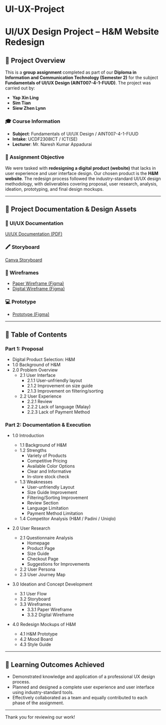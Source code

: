 # UI-UX-Project
# UI/UX Design Project – H&M Website Redesign

## 📌 Project Overview

This is a **group assignment** completed as part of our **Diploma in Information and Communication Technology (Semester 2)** for the subject **Fundamentals of UI/UX Design (AINT007-4-1-FUUD)**. The project was carried out by:

- **Yap Xin Ling**
- **Sim Tian**
- **Siew Zhen Lynn**

### 🎓 Course Information

- **Subject**: Fundamentals of UI/UX Design / AINT007-4-1-FUUD  
- **Intake**: UCDF2308ICT / ICT(SE)  
- **Lecturer**: Mr. Naresh Kumar Appadurai  

### 🧠 Assignment Objective

We were tasked with **redesigning a digital product (website)** that lacks in user experience and user interface design. Our chosen product is the **H&M website**. The redesign process followed the industry-standard UI/UX design methodology, with deliverables covering proposal, user research, analysis, ideation, prototyping, and final design mockups.

---

## 📂 Project Documentation & Design Assets

### 📄 UI/UX Documentation  
[UI/UX Documentation (PDF)](https://github.com/XinLing8/UI-UX-Project/blob/main/Documentation/UIUX.pdf)

### 🖍️ Storyboard  
[Canva Storyboard](https://www.canva.com/design/DAGOLao0IXI/_e85sB6XmtRNwZHtnCsnAQ/view?utm_content=DAGOLao0IXI&utm_campaign=designshare&utm_medium=link2&utm_source=uniquelinks&utlId=h2b38cba593)

### 📝 Wireframes  
- [Paper Wireframe (Figma)](https://www.figma.com/design/RYBuQAVE1sgayyXNt6fLMh/H-M-PAPER-WIREFRAME?node-id=0-1&t=puH8rXHuWzhWxT0n-1)
- [Digital Wireframe (Figma)](https://www.figma.com/design/MIwAyxRNTu8GzRPD9JdJxs/H-M-DIGITAL-WIREFRAME?node-id=0-1&t=xUZ6h5EWAYHJ3U2F-1)

### 💻 Prototype
- [Prototype (Figma)](https://www.figma.com/proto/vXRZp4rDyOXq8pXpHzSXjN/H-M-Prototype?node-id=3-567&t=GV1mnH0NNKBcX0Hk-1&starting-point-node-id=3%3A567)

---

## 📑 Table of Contents

### Part 1: Proposal  
- Digital Product Selection: H&M  
- 1.0 Background of H&M  
- 2.0 Problem Overview  
  - 2.1 User Interface  
    - 2.1.1 User-unfriendly layout  
    - 2.1.2 Improvement on size guide  
    - 2.1.3 Improvement on filtering/sorting  
  - 2.2 User Experience  
    - 2.2.1 Review  
    - 2.2.2 Lack of language (Malay)  
    - 2.2.3 Lack of Payment Method  

### Part 2: Documentation & Execution  
- 1.0 Introduction  
  - 1.1 Background of H&M  
  - 1.2 Strengths  
    - Variety of Products  
    - Competitive Pricing  
    - Available Color Options  
    - Clear and Informative  
    - In-store stock check  
  - 1.3 Weaknesses  
    - User-unfriendly Layout  
    - Size Guide Improvement  
    - Filtering/Sorting Improvement  
    - Review Section  
    - Language Limitation  
    - Payment Method Limitation  
  - 1.4 Competitor Analysis (H&M / Padini / Uniqlo)  

- 2.0 User Research  
  - 2.1 Questionnaire Analysis  
    - Homepage  
    - Product Page  
    - Size Guide  
    - Checkout Page  
    - Suggestions for Improvements  
  - 2.2 User Persona  
  - 2.3 User Journey Map  

- 3.0 Ideation and Concept Development  
  - 3.1 User Flow  
  - 3.2 Storyboard  
  - 3.3 Wireframes  
    - 3.3.1 Paper Wireframe  
    - 3.3.2 Digital Wireframe  

- 4.0 Redesign Mockups of H&M  
  - 4.1 H&M Prototype  
  - 4.2 Mood Board  
  - 4.3 Style Guide  

---

## 📌 Learning Outcomes Achieved

- Demonstrated knowledge and application of a professional UX design process.
- Planned and designed a complete user experience and user interface using industry-standard tools.
- Effectively collaborated as a team and equally contributed to each phase of the assignment.

---

Thank you for reviewing our work!
